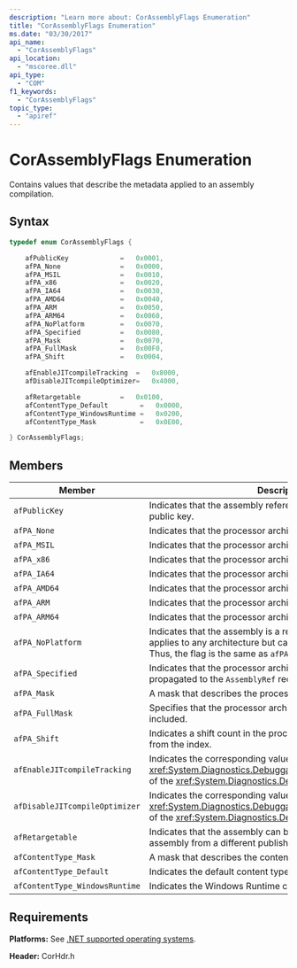 ```yaml
---
description: "Learn more about: CorAssemblyFlags Enumeration"
title: "CorAssemblyFlags Enumeration"
ms.date: "03/30/2017"
api_name:
  - "CorAssemblyFlags"
api_location:
  - "mscoree.dll"
api_type:
  - "COM"
f1_keywords:
  - "CorAssemblyFlags"
topic_type:
  - "apiref"
---
```

# CorAssemblyFlags Enumeration

Contains values that describe the metadata applied to an assembly compilation.

## Syntax

```cpp
typedef enum CorAssemblyFlags {

    afPublicKey             =   0x0001,
    afPA_None               =   0x0000,
    afPA_MSIL               =   0x0010,
    afPA_x86                =   0x0020,
    afPA_IA64               =   0x0030,
    afPA_AMD64              =   0x0040,
    afPA_ARM                =   0x0050,
    afPA_ARM64              =   0x0060,
    afPA_NoPlatform         =   0x0070,
    afPA_Specified          =   0x0080,
    afPA_Mask               =   0x0070,
    afPA_FullMask           =   0x00F0,
    afPA_Shift              =   0x0004,

    afEnableJITcompileTracking  =   0x8000,
    afDisableJITcompileOptimizer=   0x4000,

    afRetargetable          =   0x0100,
    afContentType_Default        =   0x0000,
    afContentType_WindowsRuntime =   0x0200,
    afContentType_Mask           =   0x0E00,

} CorAssemblyFlags;
```

## Members

| Member        | Description                                                                |
|---------------|----------------------------------------------------------------------------|
| `afPublicKey` | Indicates that the assembly reference holds the full, unhashed public key. |
| `afPA_None`   | Indicates that the processor architecture is unspecified.                  |
| `afPA_MSIL`   | Indicates that the processor architecture is neutral (PE32).               |
| `afPA_x86`    | Indicates that the processor architecture is x86 (PE32).                   |
| `afPA_IA64`   | Indicates that the processor architecture is Itanium (PE32+).              |
| `afPA_AMD64`  | Indicates that the processor architecture is x86-64 (PE32+).               |
| `afPA_ARM`    | Indicates that the processor architecture is ARM (PE32).                   |
| `afPA_ARM64`  | Indicates that the processor architecture is ARM64 (PE32+).                |
| `afPA_NoPlatform` |Indicates that the assembly is a reference assembly; that is, it applies to any architecture but cannot run on any architecture. Thus, the flag is the same as `afPA_Mask`.|
| `afPA_Specified` | Indicates that the processor architecture flags should be propagated to the `AssemblyRef` record. |
| `afPA_Mask` | A mask that describes the processor architecture. |
| `afPA_FullMask` | Specifies that the processor architecture description is included. |
| `afPA_Shift` | Indicates a shift count in the processor architecture flags to and from the index. |
| `afEnableJITcompileTracking` |Indicates the corresponding value from the <xref:System.Diagnostics.DebuggableAttribute.DebuggingModes> of the <xref:System.Diagnostics.DebuggableAttribute>.|
| `afDisableJITcompileOptimizer` |Indicates the corresponding value from the <xref:System.Diagnostics.DebuggableAttribute.DebuggingModes> of the <xref:System.Diagnostics.DebuggableAttribute>.|
| `afRetargetable` | Indicates that the assembly can be retargeted at run time to an assembly from a different publisher. |
| `afContentType_Mask` | A mask that describes the content type. |
| `afContentType_Default` | Indicates the default content type. |
| `afContentType_WindowsRuntime` | Indicates the Windows Runtime content type. |

## Requirements

 **Platforms:** See [.NET supported operating systems](https://github.com/dotnet/core/blob/main/os-lifecycle-policy.md).

 **Header:** CorHdr.h
